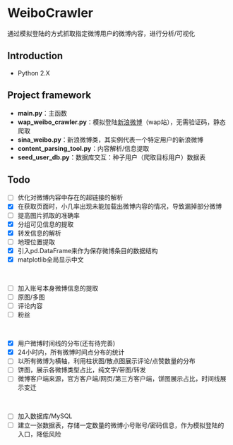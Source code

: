 # WeiboCrawler
通过模拟登陆的方式抓取指定微博用户的微博内容，进行分析/可视化

## Introduction
- Python 2.X

## Project framework
- **main.py**：主函数
- **wap_weibo_crawler.py**：模拟登陆[新浪微博](https://weibo.cn)（wap站），无需验证码，静态爬取
- **sina_weibo.py**：新浪微博类，其实例代表一个特定用户的新浪微博
- **content_parsing_tool.py**：内容解析/信息提取
- **seed_user_db.py**：数据库交互：种子用户（爬取目标用户）数据表

## Todo
- [ ] 优化对微博内容中存在的超链接的解析
- [x] 在获取页面时，小几率出现未能加载出微博内容的情况，导致漏掉部分微博
- [ ] 提高图片抓取的准确率
- [x] 分组可见信息的提取
- [x] 转发信息的解析
- [ ] 地理位置提取
- [x] 引入pd.DataFrame来作为保存微博条目的数据结构
- [x] matplotlib全局显示中文
<br/>

- [ ] 加入账号本身微博信息的提取
- [ ] 原图/多图
- [ ] 评论内容
- [ ] 粉丝
<br/>

- [x] 用户微博时间线的分布(还有待完善)
- [x] 24小时内，所有微博时间点分布的统计
- [ ] 以所有微博为横轴，利用柱状图/散点图展示评论/点赞数量的分布
- [ ] 饼图，展示各微博类型占比，纯文字/带图/转发
- [ ] 微博客户端来源，官方客户端/网页/第三方客户端，饼图展示占比，时间线展示变迁
<br/>

- [ ] 加入数据库/MySQL
- [ ] 建立一张数据表，存储一定数量的微博小号账号/密码信息，作为模拟登陆的入口，降低风险
